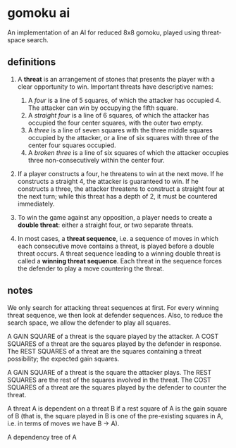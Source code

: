 # gomoku ai
An implementation of an AI for reduced 8x8 gomoku, played
using threat-space search.


## definitions
1.  A **threat** is an arrangement of stones that presents the
    player with a clear opportunity to win. Important threats
    have descriptive names:
    
    1.  A *four* is a line of 5 squares, of which the attacker
        has occupied 4. The attacker can win by occupying the
        fifth square.
    2.  A *straight four* is a line of 6 squares, of which the
        attacker has occupied the four center squares, with the
        outer two empty.
    3.  A *three* is a line of seven squares with the three
        middle squares occupied by the attacker, or a line of
        six squares with three of the center four squares
        occupied.
    4.  A *broken three* is a line of six squares of which the
        attacker occupies three non-consecutively within the
        center four.
2.  If a player constructs a four, he threatens to win at the
    next move. If he constructs a straight 4, the attacker is
    guaranteed to win. If he constructs a three, the attacker
    threatens to construct a straight four at the next turn;
    while this threat has a depth of 2, it must be countered
    immediately.
3.  To win the game against any opposition, a player needs to
    create a **double threat**: either a straight four, or two
    separate threats.
4.  In most cases, a **threat sequence**, i.e. a sequence of
    moves in which each consecutive move contains a threat, is
    played before a double threat occurs. A threat sequence
    leading to a winning double threat is called a **winning
    threat sequence**. Each threat in the sequence forces the
    defender to play a move countering the threat.
    
    
## notes

We only search for attacking threat sequences at first. For
every winning threat sequence, we then look at defender
sequences. Also, to reduce the search space, we allow the
defender to play all squares.

A GAIN SQUARE of a threat is the square played by the attacker. 
A COST SQUARES of a threat are the squares played by the
defender in response. The REST SQUARES of a threat are the
squares containing a threat possibility; the expected gain
squares.

A GAIN SQUARE of a threat is the square the attacker plays. The
REST SQUARES are the rest of the squares involved in the threat.
The COST SQUARES of a threat are the squares played by the
defender to counter the threat.

A threat A is dependent on a threat B if a rest square of A
is the gain square of B (that is, the square played in B is
one of the pre-existing squares in A, i.e. in terms of moves
we have B -> A).

A dependency tree of A 
